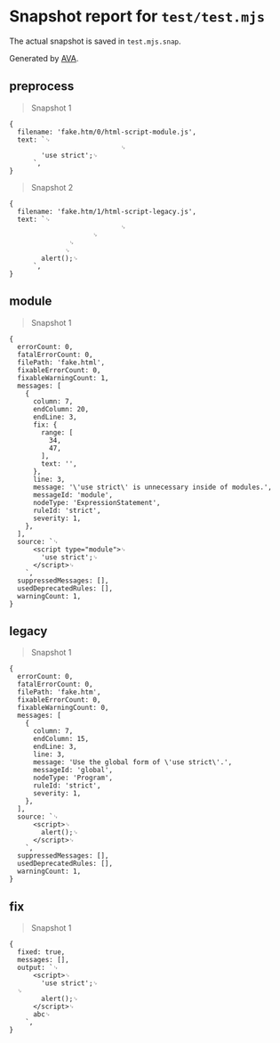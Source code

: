 # Snapshot report for `test/test.mjs`

The actual snapshot is saved in `test.mjs.snap`.

Generated by [AVA](https://avajs.dev).

## preprocess

> Snapshot 1

    {
      filename: 'fake.htm/0/html-script-module.js',
      text: `␊
                                ␊
            'use strict';␊
          `,
    }

> Snapshot 2

    {
      filename: 'fake.htm/1/html-script-legacy.js',
      text: `␊
                                ␊
                         ␊
                   ␊
                  ␊
            alert();␊
          `,
    }

## module

> Snapshot 1

    {
      errorCount: 0,
      fatalErrorCount: 0,
      filePath: 'fake.html',
      fixableErrorCount: 0,
      fixableWarningCount: 1,
      messages: [
        {
          column: 7,
          endColumn: 20,
          endLine: 3,
          fix: {
            range: [
              34,
              47,
            ],
            text: '',
          },
          line: 3,
          message: '\'use strict\' is unnecessary inside of modules.',
          messageId: 'module',
          nodeType: 'ExpressionStatement',
          ruleId: 'strict',
          severity: 1,
        },
      ],
      source: `␊
          <script type="module">␊
            'use strict';␊
          </script>␊
        `,
      suppressedMessages: [],
      usedDeprecatedRules: [],
      warningCount: 1,
    }

## legacy

> Snapshot 1

    {
      errorCount: 0,
      fatalErrorCount: 0,
      filePath: 'fake.htm',
      fixableErrorCount: 0,
      fixableWarningCount: 0,
      messages: [
        {
          column: 7,
          endColumn: 15,
          endLine: 3,
          line: 3,
          message: 'Use the global form of \'use strict\'.',
          messageId: 'global',
          nodeType: 'Program',
          ruleId: 'strict',
          severity: 1,
        },
      ],
      source: `␊
          <script>␊
            alert();␊
          </script>␊
        `,
      suppressedMessages: [],
      usedDeprecatedRules: [],
      warningCount: 1,
    }

## fix

> Snapshot 1

    {
      fixed: true,
      messages: [],
      output: `␊
          <script>␊
            'use strict';␊
      ␊
            alert();␊
          </script>␊
          abc␊
        `,
    }
